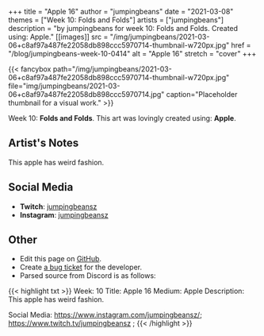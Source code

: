 +++
title =       "Apple 16"
author =      "jumpingbeans"
date =        "2021-03-08"
themes =      ["Week 10: Folds and Folds"]
artists =     ["jumpingbeans"]
description = "by jumpingbeans for week 10: Folds and Folds. Created using: Apple."
[[images]]
              src = "/img/jumpingbeans/2021-03-06+c8af97a487fe22058db898ccc5970714-thumbnail-w720px.jpg"
              href = "/blog/jumpingbeans-week-10-0414"
              alt = "Apple 16"
              stretch = "cover"
+++


{{< fancybox path="/img/jumpingbeans/2021-03-06+c8af97a487fe22058db898ccc5970714-thumbnail-w720px.jpg" file="img/jumpingbeans/2021-03-06+c8af97a487fe22058db898ccc5970714.jpg" caption="Placeholder thumbnail for a visual work." >}}


Week 10: **Folds and Folds**. This art was lovingly created using: **Apple**.

## Artist's Notes

This apple has weird fashion.

## Social Media

- **Twitch**: <a href='https://twitch.tv/jumpingbeansz' target='_blank'>jumpingbeansz</a>
- **Instagram**: <a href='https://instagram.com/jumpingbeansz' target='_blank'>jumpingbeansz</a>

## Other

- Edit this page on [GitHub](https://github.com/teaminkling/web-refresh/edit/main/content/blog/jumpingbeans-week-10-0414.md).
- Create [a bug ticket](https://github.com/teaminkling/web-refresh/issues/new?assignees=&labels=bug&template=problem-report.md&title=) for the developer.
- Parsed source from Discord is as follows:

{{< highlight txt >}}
Week: 10
Title:  Apple 16
Medium: Apple
Description: This apple has weird fashion. 

Social Media: https://www.instagram.com/jumpingbeansz/; https://www.twitch.tv/jumpingbeansz  ;
{{< /highlight >}}